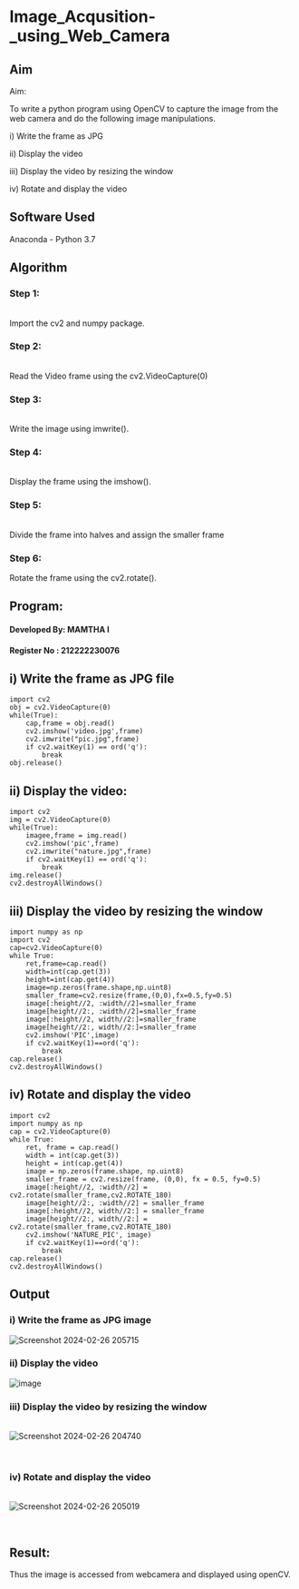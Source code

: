 # Image_Acqusition-_using_Web_Camera
## Aim
 
Aim:
 
To write a python program using OpenCV to capture the image from the web camera and do the following image manipulations.

i) Write the frame as JPG 

ii) Display the video 

iii) Display the video by resizing the window

iv) Rotate and display the video

## Software Used
Anaconda - Python 3.7
## Algorithm
### Step 1:
<br>Import the cv2 and numpy package.

### Step 2:
<br>Read the Video frame using the cv2.VideoCapture(0)

### Step 3:
<br>Write the image using imwrite().

### Step 4:
<br>Display the frame using the imshow().

### Step 5:
<br>Divide the frame into halves and assign the smaller frame
### Step 6:
Rotate the frame using the cv2.rotate().

## Program:

#### Developed By: MAMTHA I
#### Register No : 212222230076

## i) Write the frame as JPG file
```
import cv2
obj = cv2.VideoCapture(0)
while(True):
    cap,frame = obj.read()
    cv2.imshow('video.jpg',frame)
    cv2.imwrite("pic.jpg",frame)
    if cv2.waitKey(1) == ord('q'):
        break
obj.release()
```



## ii) Display the video:
```
import cv2
img = cv2.VideoCapture(0)
while(True):
    imagee,frame = img.read()
    cv2.imshow('pic',frame)
    cv2.imwrite("nature.jpg",frame)
    if cv2.waitKey(1) == ord('q'):
        break
img.release()
cv2.destroyAllWindows()
```





## iii) Display the video by resizing the window
```
import numpy as np
import cv2
cap=cv2.VideoCapture(0)
while True:
    ret,frame=cap.read()
    width=int(cap.get(3))
    height=int(cap.get(4))
    image=np.zeros(frame.shape,np.uint8)
    smaller_frame=cv2.resize(frame,(0,0),fx=0.5,fy=0.5)
    image[:height//2, :width//2]=smaller_frame
    image[height//2:, :width//2]=smaller_frame
    image[:height//2, width//2:]=smaller_frame
    image[height//2:, width//2:]=smaller_frame
    cv2.imshow('PIC',image)
    if cv2.waitKey(1)==ord('q'):
        break
cap.release()
cv2.destroyAllWindows()
```




## iv) Rotate and display the video

```
import cv2
import numpy as np
cap = cv2.VideoCapture(0)
while True:
    ret, frame = cap.read() 
    width = int(cap.get(3))
    height = int(cap.get(4))
    image = np.zeros(frame.shape, np.uint8) 
    smaller_frame = cv2.resize(frame, (0,0), fx = 0.5, fy=0.5)
    image[:height//2, :width//2] = cv2.rotate(smaller_frame,cv2.ROTATE_180)
    image[height//2:, :width//2] = smaller_frame 
    image[:height//2, width//2:] = smaller_frame
    image[height//2:, width//2:] = cv2.rotate(smaller_frame,cv2.ROTATE_180)
    cv2.imshow('NATURE_PIC', image)
    if cv2.waitKey(1)==ord('q'):
        break
cap.release()
cv2.destroyAllWindows()
```








## Output

### i) Write the frame as JPG image
![Screenshot 2024-02-26 205715](https://github.com/Mamthaiyappaprabu/Image_Acqusition-_using_Web_Camera/assets/119393563/02dbfe7d-1a65-4e34-aa3b-e18ce4f11524)




### ii) Display the video
![image](https://github.com/Mamthaiyappaprabu/Image_Acqusition-_using_Web_Camera/assets/119393563/84bd5c55-b1e8-498d-8bf6-45bfe8941395)




### iii) Display the video by resizing the window
</br>![Screenshot 2024-02-26 204740](https://github.com/Mamthaiyappaprabu/Image_Acqusition-_using_Web_Camera/assets/119393563/f4654b50-30a1-4ea4-85e9-eca32c07549c)

</br>



### iv) Rotate and display the video
</br>![Screenshot 2024-02-26 205019](https://github.com/Mamthaiyappaprabu/Image_Acqusition-_using_Web_Camera/assets/119393563/321058b9-cc1a-4535-b96c-d8679f668406)

</br>





## Result:
Thus the image is accessed from webcamera and displayed using openCV.
